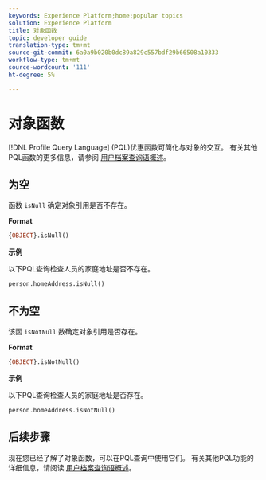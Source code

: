 ```yaml
---
keywords: Experience Platform;home;popular topics
solution: Experience Platform
title: 对象函数
topic: developer guide
translation-type: tm+mt
source-git-commit: 6a0a9b020b0dc89a829c557bdf29b66508a10333
workflow-type: tm+mt
source-wordcount: '111'
ht-degree: 5%

---
```



# 对象函数

[!DNL Profile Query Language] (PQL)优惠函数可简化与对象的交互。 有关其他PQL函数的更多信息，请参阅 [用户档案查询语概述](./overview.md)。

## 为空

函数 `isNull` 确定对象引用是否不存在。

**Format**

```sql
{OBJECT}.isNull()
```

**示例**

以下PQL查询检查人员的家庭地址是否不存在。

```sql
person.homeAddress.isNull()
```

## 不为空

该函 `isNotNull` 数确定对象引用是否存在。

**Format**

```sql
{OBJECT}.isNotNull()
```

**示例**

以下PQL查询检查人员的家庭地址是否存在。

```sql
person.homeAddress.isNotNull()
```

## 后续步骤

现在您已经了解了对象函数，可以在PQL查询中使用它们。 有关其他PQL功能的详细信息，请阅读 [用户档案查询语概述](./overview.md)。